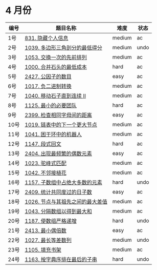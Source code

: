 # 4 月份

**编号**|**题目名称**|**难度**|**状态**
--------|------------|--------|--------
1号|[831. 隐藏个人信息](./第1题%20831.%20隐藏个人信息)|medium|ac
2号|[1039. 多边形三角剖分的最低得分](./第2题%201039.%20多边形三角剖分的最低得分)|medium|undo
3号|[1053. 交换一次的先前排列](./第3题%201053.%20交换一次的先前排列)|medium|ac
4号|[1000. 合并石头的最低成本](./第4题%201000.%20合并石头的最低成本)|hard|ac
5号|[2427. 公因子的数目](./第5题%202427.%20公因子的数目)|easy|ac
6号|[1017. 负二进制转换](./第6题%201017.%20负二进制转换)|medium|ac
7号|[1040. 移动石子直到连续 II](./第7题%201040.%20移动石子直到连续%20II)|medium|ac
8号|[1125. 最小的必要团队](./第8题%2011125.%20最小的必要团队)|hard|ac
9号|[2399. 检查相同字母间的距离](./第9题%202399.%20检查相同字母间的距离)|easy|ac
10号|[1019. 链表中的下一个更大节点](./第10题%201019.%20链表中的下一个更大节点)|medium|ac
11号|[1041. 困于环中的机器人](./第11题%201041.%20困于环中的机器人)|medium|ac
12号|[1147. 段式回文](./第12题%201147.%20段式回文)|hard|ac
13号|[2404. 出现最频繁的偶数元素](./第13题%202404.%20出现最频繁的偶数元素)|easy|ac
14号|[1023. 驼峰式匹配](./第14题%201023.%20驼峰式匹配)|medium|ac
15号|[1042. 不邻接植花](./第15题%201042.%20不邻接植花)|medium|ac
16号|[1157. 子数组中占绝大多数的元素](./第16题%201157.%20子数组中占绝大多数的元素)|hard|undo
17号|[2409. 统计共同度过的日子数](./第17题%202409.%20统计共同度过的日子数)|easy|ac
18号|[1026. 节点与其祖先之间的最大差值](./第18题%201026.%20节点与其祖先之间的最大差值)|medium|ac
19号|[1043. 分隔数组以得到最大和](./第19题%201043.%20分隔数组以得到最大和)|medium|ac
20号|[1187. 使数组严格递增](./第20题%201187.%20使数组严格递增)|hard|undo
21号|[2413. 最小偶倍数](./第21题%202413.%20最小偶倍数)|easy|ac
22号|[1027. 最长等差数列](./第22题%201027.%20最长等差数列)|medium|undo
23号|[1105. 填充书架](./第23题%201105.%20填充书架)|medium|ac
24号|[1163. 按字典序排在最后的子串](./第24题%201187.%20按字典序排在最后的子串)|hard|undo
